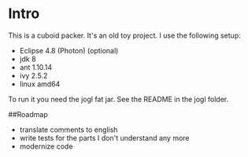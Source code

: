 # Intro

This is a cuboid packer. It's an old toy project.
I use the following setup:
- Eclipse 4.8 (Photon) (optional)
- jdk 8
- ant 1.10.14
- ivy 2.5.2
- linux amd64

To run it you need the jogl fat jar.
See the README in the jogl folder.

##Roadmap

- translate comments to english
- write tests for the parts I don't understand any more
- modernize code
